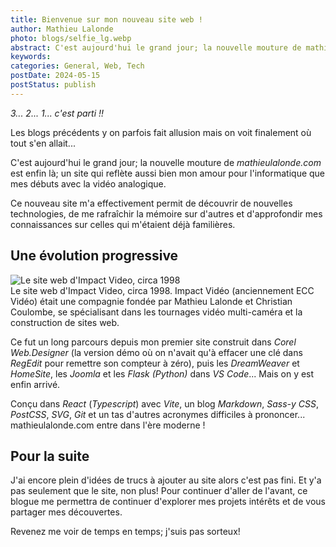 ```yaml
---
title: Bienvenue sur mon nouveau site web !
author: Mathieu Lalonde
photo: blogs/selfie_lg.webp
abstract: C'est aujourd'hui le grand jour; la nouvelle mouture de mathieulalonde.com est enfin là.
keywords: 
categories: General, Web, Tech
postDate: 2024-05-15
postStatus: publish
---
```


*3... 2... 1... c'est parti !!*

Les blogs précédents y on parfois fait allusion mais on voit finalement où tout s'en allait...

C'est aujourd'hui le grand jour; la nouvelle mouture de *mathieulalonde.com* est enfin là; un site qui reflète aussi bien mon amour pour l'informatique que mes débuts avec la vidéo analogique. 

Ce nouveau site m'a effectivement permit de découvrir de nouvelles technologies, de me rafraîchir la mémoire sur d'autres et d'approfondir mes connaissances sur celles qui m'étaient déjà familières.


## Une évolution progressive


<!--<img src = "/blogs/sites_web/site_mjl.webp" alt="Mon premier site web" className="blogphoto">-->
<img src = "/blogs/sites_web/site_impact.webp" alt="Le site web d'Impact Video, circa 1998" className="blogphoto">
<figcaption>Le site web d'Impact Video, circa 1998. Impact Vidéo (anciennement ECC Vidéo) était une compagnie fondée par Mathieu Lalonde et Christian Coulombe, se spécialisant dans les tournages vidéo multi-caméra et la construction de sites web.</figcaption>


Ce fut un long parcours depuis mon premier site construit dans *Corel Web.Designer* (la version démo où on n'avait qu'à effacer une clé dans *RegEdit* pour remettre son compteur à zéro), puis les *DreamWeaver* et *HomeSite*, les *Joomla* et les *Flask (Python)* dans *VS Code*... Mais on y est enfin arrivé.


Conçu dans *React* (*Typescript*) avec *Vite*, un blog *Markdown*, *Sass-y CSS*, *PostCSS*, *SVG*, *Git* et un tas d'autres acronymes difficiles à prononcer... mathieulalonde.com entre dans l'ère moderne !

## Pour la suite

J'ai encore plein d'idées de trucs à ajouter au site alors c'est pas fini. Et y'a pas seulement que le site, non plus! Pour continuer d'aller de l'avant, ce blogue me permettra de continuer d'explorer mes projets intérêts et de vous partager mes découvertes. 

Revenez me voir de temps en temps; j'suis pas sorteux!